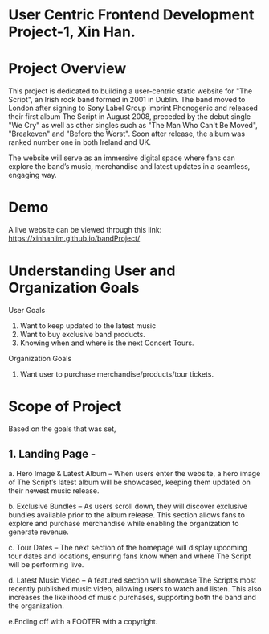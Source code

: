 # User Centric Frontend Development Project-1, Xin Han.
# Project Overview
This project is dedicated to building a user-centric static website for "The Script", an Irish rock band formed in 2001 in Dublin.
The band moved to London after signing to Sony Label Group imprint Phonogenic and released their first album The Script in August 2008, preceded by the debut single "We Cry" as well as other singles such as "The Man Who Can't Be Moved", "Breakeven" and "Before the Worst".
Soon after release, the album was ranked number one in both Ireland and UK.

The website will serve as an immersive digital space where fans can explore the band’s music, merchandise and latest updates in a seamless, engaging way. 

# Demo
A live website can be viewed through this link: https://xinhanlim.github.io/bandProject/

# Understanding User and Organization Goals
User Goals
1. Want to keep updated to the latest music
2. Want to buy exclusive band products.
3. Knowing when and where is the next Concert Tours.

Organization Goals
1. Want user to purchase merchandise/products/tour tickets.

# Scope of Project
Based on the goals that was set,

## 1. Landing Page - 
a. Hero Image & Latest Album – When users enter the website, a hero image of The Script’s latest album will be showcased, keeping them updated on their newest music release.

b. Exclusive Bundles – As users scroll down, they will discover exclusive bundles available prior to the album release. This section allows fans to explore and purchase merchandise while enabling the organization to generate revenue.

c. Tour Dates – The next section of the homepage will display upcoming tour dates and locations, ensuring fans know when and where The Script will be performing live.

d. Latest Music Video – A featured section will showcase The Script’s most recently published music video, allowing users to watch and listen. This also increases the likelihood of music purchases, supporting both the band and the organization.

e.Ending off with a FOOTER with a copyright.
